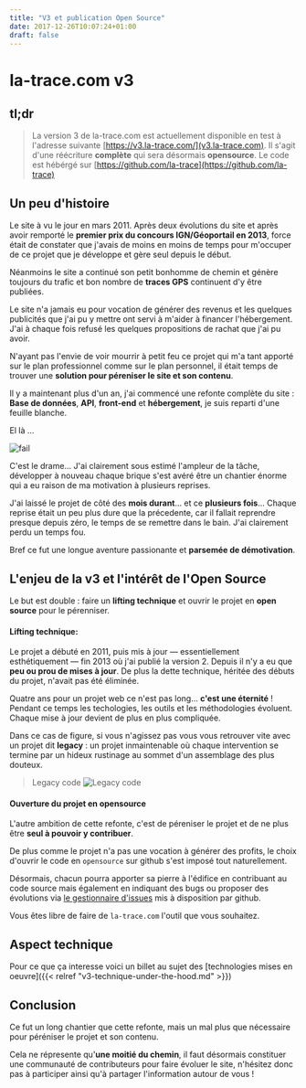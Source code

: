 ```yaml
---
title: "V3 et publication Open Source"
date: 2017-12-26T10:07:24+01:00
draft: false
---
```


# la-trace.com v3

## tl;dr

> La version 3 de la-trace.com est actuellement disponible en test à l'adresse
suivante [https://v3.la-trace.com/](v3.la-trace.com). Il s'agit d'une réécriture
**complète** qui sera désormais **opensource**. Le code est hébérgé sur
[https://github.com/la-trace](https://github.com/la-trace)

<!--more-->

## Un peu d'histoire

Le site à vu le jour en mars 2011. Après deux évolutions du site et après avoir
remporté le **premier prix du concours IGN/Géoportail en 2013**, force était de
constater que j'avais de moins en moins de temps pour m'occuper de ce projet que
je développe et gère seul depuis le début.

Néanmoins le site a continué son petit bonhomme de chemin et génère toujours
du trafic et bon nombre de **traces GPS** continuent d'y être publiées.

Le site n'a jamais eu pour vocation de générer des revenus et les quelques
publicités que j'ai pu y mettre ont servi à m'aider à financer l'hébergement.
J'ai à chaque fois refusé les quelques propositions de rachat que j'ai pu avoir.

N'ayant pas l'envie de voir mourrir à petit feu ce projet qui m'a
tant apporté sur le plan professionnel comme sur le plan personnel, il était
temps de trouver une **solution pour péreniser le site et son contenu**.

Il y a maintenant plus d'un an, j'ai commencé une refonte complète du site :
**Base de données**, **API**, **front-end** et **hébergement**, je suis reparti
d'une feuille blanche.

El là ...

![fail](https://media.giphy.com/media/XsUtdIeJ0MWMo/giphy.gif)

C'est le drame... J'ai clairement sous estimé l'ampleur de la tâche, développer à nouveau
chaque brique s'est avéré être un chantier énorme qui a eu raison de ma
motivation à plusieurs reprises.

J'ai laissé le projet de côté des **mois durant**... et ce **plusieurs fois**...
Chaque reprise était un peu plus dure que la précedente, car il fallait
reprendre presque depuis zéro, le temps de se remettre dans le bain. J'ai
clairement perdu un temps fou.

Bref ce fut une longue aventure passionante et **parsemée de démotivation**.

## L'enjeu de la v3 et l'intérêt de l'Open Source

Le but est double : faire un **lifting technique** et ouvrir le projet en
**open source** pour le pérenniser.

#### Lifting technique:

Le projet a débuté en 2011, puis mis à jour — essentiellement esthétiquement —
fin 2013 où j'ai publié la version 2. Depuis il n'y a eu que **peu ou prou de
mises à jour**. De plus la dette technique, héritée des débuts du projet,
n'avait pas été éliminée.

Quatre ans pour un projet web ce n'est pas long... **c'est une éternité** !
Pendant ce temps les techologies, les outils et les méthodologies évoluent.
Chaque mise à jour devient de plus en plus compliquée.

Dans ce cas de figure, si vous n'agissez pas vous vous retrouver vite avec 
un projet dit **legacy** : un projet inmaintenable où chaque intervention se termine par un hideux
rustinage au sommet d'un assemblage des plus douteux.

> Legacy code ![Legacy code](https://media.giphy.com/media/hcFmJ2LqGqGBi/giphy.gif)

#### Ouverture du projet en opensource

L'autre ambition de cette refonte, c'est de péreniser le projet et de ne plus
être **seul à pouvoir y contribuer**.

De plus comme le projet n'a pas une vocation à générer des profits, le choix
d'ouvrir le code en `opensource` sur github s'est imposé tout naturellement.

Désormais, chacun pourra apporter sa pierre à l'édifice en contribuant au code
source mais également en indiquant des bugs ou proposer des évolutions via [le
gestionnaire d'issues](https://github.com/la-trace/website/issues) mis à disposition par github.

Vous êtes libre de faire de `la-trace.com` l'outil que vous souhaitez.

## Aspect technique

Pour ce que ça interesse voici un billet au sujet des [technologies mises en
oeuvre]({{< relref "v3-technique-under-the-hood.md" >}})

## Conclusion

Ce fut un long chantier que cette refonte, mais un mal plus que nécessaire pour
péréniser le projet et son contenu.

Cela ne répresente qu'**une moitié du chemin**, il faut désormais constituer une
communauté de contributeurs pour faire évoluer le site, n'hésitez donc pas à
participer ainsi qu'à partager l'information autour de vous !
